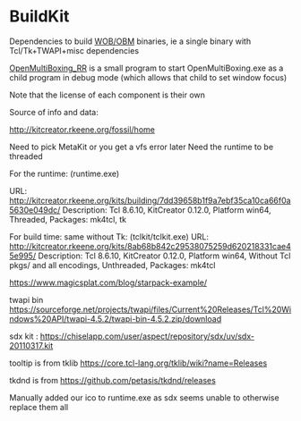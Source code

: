 # BuildKit
Dependencies to build [WOB/OBM](https://github.com/WowOpenBox/WowOpenBox#wowopenbox) binaries, ie a single binary with Tcl/Tk+TWAPI+misc dependencies

[OpenMultiBoxing_RR](OpenMultiBoxing_RR/) is a small program to start OpenMultiBoxing.exe as a child program in debug mode (which allows that child to set window focus)

Note that the license of each component is their own

Source of info and data:

http://kitcreator.rkeene.org/fossil/home

Need to pick MetaKit or you get a vfs error later
Need the runtime to be threaded

For the runtime: (runtime.exe)

URL: http://kitcreator.rkeene.org/kits/building/7dd39658b1f9a7ebf35ca10ca66f0a5630e049dc/
Description: Tcl 8.6.10, KitCreator 0.12.0, Platform win64, Threaded, Packages: mk4tcl, tk

For build time: same without Tk: (tclkit/tclkit.exe)
URL: http://kitcreator.rkeene.org/kits/8ab68b842c29538075259d620218331cae45e995/
Description: Tcl 8.6.10, KitCreator 0.12.0, Platform win64, Without Tcl pkgs/ and all encodings, Unthreaded, Packages: mk4tcl

https://www.magicsplat.com/blog/starpack-example/

twapi bin https://sourceforge.net/projects/twapi/files/Current%20Releases/Tcl%20Windows%20API/twapi-4.5.2/twapi-bin-4.5.2.zip/download

sdx kit : https://chiselapp.com/user/aspect/repository/sdx/uv/sdx-20110317.kit

tooltip is from tklib https://core.tcl-lang.org/tklib/wiki?name=Releases

tkdnd is from https://github.com/petasis/tkdnd/releases


Manually added our ico to runtime.exe as sdx seems unable to otherwise replace them all
